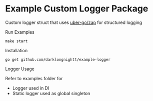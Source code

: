 # Example Custom Logger Package

Custom logger struct that uses [uber-go/zap](https://github.com/uber-go/zap) for structured logging

Run Examples

```
make start
```

Installation

```
go get github.com/darklongnightt/example-logger
```

Logger Usage

Refer to examples folder for

-   Logger used in DI
-   Static logger used as global singleton
